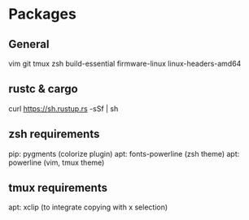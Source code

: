 # Packages
## General
vim git tmux zsh
build-essential firmware-linux linux-headers-amd64

## rustc & cargo
curl https://sh.rustup.rs -sSf | sh

## zsh requirements
pip: pygments (colorize plugin)
apt: fonts-powerline (zsh theme)
apt: powerline (vim, tmux theme)

## tmux requirements
apt: xclip (to integrate copying with x selection)
